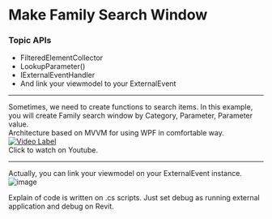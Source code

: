 <H1>Make Family Search Window </H1>

<H3> Topic APIs </H3>
<ul>
  <li/>FilteredElementCollector
  <li/>LookupParameter()
  <li/>IExternalEventHandler
  <li/>And link your viewmodel to your ExternalEvent
</ul>

---

Sometimes, we need to create functions to search items.
In this example, you will create Family search window by Category, Parameter, Parameter value.<br/>
Architecture based on MVVM for using WPF in comfortable way.<br/>
[![Video Label](http://img.youtube.com/vi/FEKfmP9JXF4/0.jpg)](https://youtu.be/FEKfmP9JXF4?si=7KqFyfNuPAalvYCr)<br/>
Click to watch on Youtube.

---

Actually, you can link your viewmodel on your ExternalEvent instance.
![image](https://github.com/JakkeLab/RevitAPI_Examples/assets/73068969/ddc8a19a-5bba-4549-958e-187b58c13ccb)

Explain of code is written on .cs scripts.
Just set debug as running external application and debug on Revit.

